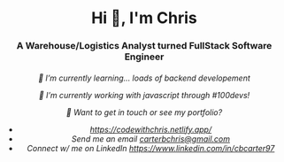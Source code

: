 <h1 align="center">Hi 👋, I'm Chris</h1>
<h3 align="center">A Warehouse/Logistics Analyst turned FullStack Software Engineer</h3>

<h6 align="center">🌱 I’m currently learning... loads of backend developement

🔭 I’m currently working with javascript through #100devs!

🚀 Want to get in touch or see my portfolio?

   - https://codewithchris.netlify.app/
   - Send me an email carterbchris@gmail.com
   - Connect w/ me on LinkedIn https://www.linkedin.com/in/cbcarter97</h6>

